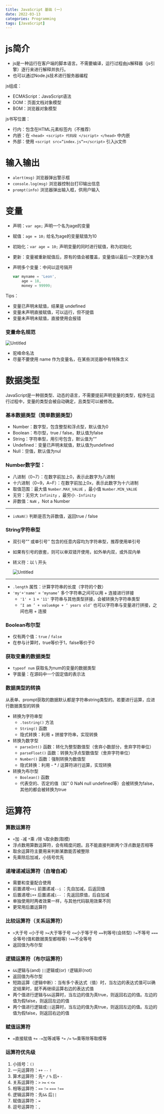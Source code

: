 ```yaml
---
title: JavaScript 基础 (一)
date: 2022-03-13
categories: Programming
tags: [JavaScript]
---
```


# js简介

- js是一种运行在客户端的脚本语言。不需要编译，运行过程由js解释器（js引擎）逐行来进行解释并执行。
- 也可以通过Node.js技术进行服务器编程

js组成：

- ECMAScript：JavaScript语法
- DOM：页面文档对象模型
- BOM：浏览器对象模型

js书写位置：

- 行内：包含在HTML元素标签内（不推荐）
- 内嵌：在 `<head> <script> 代码段 </script> </head>` 中内嵌
- 外部：使用 `<script src=”index.js”></script>` 引入js文件

# 输入输出

- `alert(msg)` 浏览器弹出警示框
- `console.log(msg)` 浏览器控制台打印输出信息
- `prompt(info)` 浏览器弹出输入框，供用户输入

# 变量

- 声明：`var age;` 声明一个名为age的变量
- 赋值：`age = 10;` 给名为age的变量赋值为10
- 初始化：`var age = 10;` 声明变量的同时进行赋值，称为初始化
- 更新：变量被重新赋值后，原有的值会被覆盖，变量值以最后一次更新为准
- 声明多个变量：中间以逗号隔开
  
    ```js
    var myname = 'Leon',
        age = 18,
        money = 99999;
    ```
    

Tips：

- 变量已声明未赋值，结果是 undefined
- 变量未声明直接赋值，可以运行，但不提倡
- 变量未声明未赋值，直接使用会报错

### 变量命名规范

![Untitled](https://leon-blog-assets.oss-cn-hangzhou.aliyuncs.com/images/js-learning-1.png)

- 驼峰命名法
- 尽量不要使用 name 作为变量名，在某些浏览器中有特殊含义

# 数据类型

JavaScript是一种弱类型、动态的语言，不需要提前声明变量的类型，程序在运行过程中，变量的类型会被自动确定，且类型可以被修改。

### 基本数据类型（简单数据类型）

- Number：数字型，包含整型和浮点型，默认值为0
- Boolean：布尔型，true / false，默认值为false
- String：字符串型，用引号包含，默认值为””
- Undefined：变量已声明未赋值，默认值为undefined
- Null：空值，默认值为nul

### Number数字型：

- 八进制（0~7）：在数字前加上0，表示此数字为八进制
- 十六进制（0~9，A~F）：在数字前加上0x，表示此数字为十六进制
- 取值范围：最大值 `Number.MAX_VALUE` ，最小值 `Number.MIN_VALUE`
- 无穷：无穷大 `Infinity` ，最穷小 `-Infinity`
- 非数值：`NaN` ，Not a Number

---

- `isNaN()` 判断是否为非数值，返回true / false

### String字符串型

- 双引号”” 或单引号’’ 包含的任意内容均为字符串型，推荐使用单引号
- 如果有引号的嵌套，则可以单双错开使用，如外单内双，或外双内单
- 转义符：以 \ 开头
  
    ![Untitled](https://leon-blog-assets.oss-cn-hangzhou.aliyuncs.com/images/js-learning-2.png)
    

---

- `.length` 属性：计算字符串的长度（字符的个数）
- `'my'+'name'` = `‘myname’` 多个字符串之间可以用 + 连接进行拼接
    - `'1' + 1` = `'11'` 字符串与其他类型拼接，会被转换为字符串类型
    - `‘I am ’ + valueAge + ‘ years old’` 也可以字符串与变量进行拼接，之间也用 + 连接

### Boolean布尔型

- 仅有两个值：`true` / `false`
- 在参与计算时，true等价于1，false等价于0

### 获取变量的数据类型

- `typeof num` 获取名为num的变量的数据类型
- 字面量：在源码中一个固定值的表示法

### 数据类型的转换

从表单、prompt获取的数据默认都是字符串string类型的。若要进行运算，应进行数据类型的转换

- 转换为字符串型
    - `.tostring()` 方法
    - `String()` 函数
    - 隐式转换：利用 + 拼接字符串，实现转换
- 转换为数字型
    - `parseInt()` 函数：转化为整型数值型（舍弃小数部分，舍弃字符单位）
    - `parseFloat()` 函数：转换为浮点型数值型（舍弃字符单位）
    - `Number()` 函数：强制转换为数值型
    - 隐式转换：利用 - * / 运算符进行运算，实现转换
- 转换为布尔型
    - `Boolean()` 函数
    - 代表空的、否定的值（如’’ 0 NaN null undefined等）会被转换为false，其他的都会被转换为true

# 运算符

### 算数运算符

- `+`加  `-`减  `*`乘  `/`除  `%`取余数(取模)
- 浮点数用算数运算符，会有精度问题。且不能直接判断两个浮点数是否相等
- 取余运算符主要用来判断某数能否被整除
- 先乘除后加减，小括号优先

### 递增递减运算符（自增自减）

- 需要和变量配合使用
- 前置递增`++i`  前置递减`--i` ：先自加减，后返回值
- 后置递增`i++`  后置递减`i--` ：先返回原值，后自加减
- 单独使用时两者效果一样，与其他代码联用效果不同
- 更常用后置运算符

### 比较运算符（关系运算符）

- `>`大于号  `<`小于号  `>=`大于等于号  `<=`小于等于号  `==`判等号(会转型)  `!=`不等号  `===`全等号(值和数据类型都相等)  `!==`不全等号
- 返回值为布尔型

### 逻辑运算符（布尔运算符）

- `&&`逻辑与(and)    `||`逻辑或(or)    `!`逻辑非(not)
- 返回值为布尔型
- 短路运算（逻辑中断）：当有多个表达式（值）时，当左边的表达式值可以确定结果时，就不再继续运算右边的表达式值
- 两个值进行逻辑与`&&`运算时，当左边的值为真true，则返回右边的值。左边的值为假false，则返回左边的值
- 两个值进行逻辑或`||`运算时，当左边的值为真true，则返回左边的值。左边的值为假false，则返回右边的值

### 赋值运算符

- `=`直接赋值    `+=` `-=`加等减等    `*=` `/=` `%=`乘等除等取模等

### 运算符优先级

1. 小括号：`()`
2. 一元运算符：`++` `--` `!`
3. 算术运算符：先`*` `/` `%` 后`+` `-`
4. 关系运算符：`>` `>=` `<` `<=`
5. 相等运算符：`==` `!=` `===` `!==`
6. 逻辑运算符：先`&&` 后`||`
7. 赋值运算符：`=`
8. 逗号运算符：`,`